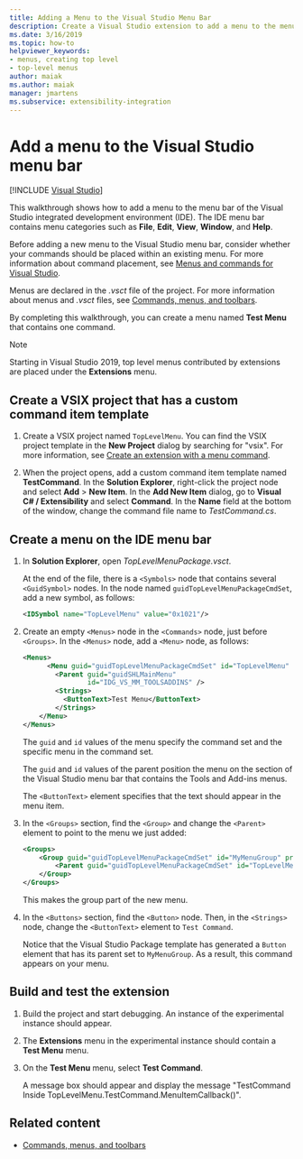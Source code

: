 ```yaml
---
title: Adding a Menu to the Visual Studio Menu Bar
description: Create a Visual Studio extension to add a menu to the menu bar to the Visual Studio integrated development environment (IDE).
ms.date: 3/16/2019
ms.topic: how-to
helpviewer_keywords:
- menus, creating top level
- top-level menus
author: maiak
ms.author: maiak
manager: jmartens
ms.subservice: extensibility-integration
---
```

# Add a menu to the Visual Studio menu bar

 [!INCLUDE [Visual Studio](~/includes/applies-to-version/vs-windows-only.md)]

This walkthrough shows how to add a menu to the menu bar of the Visual Studio integrated development environment (IDE). The IDE menu bar contains menu categories such as **File**, **Edit**, **View**, **Window**, and **Help**.

Before adding a new menu to the Visual Studio menu bar, consider whether your commands should be placed within an existing menu. For more information about command placement, see [Menus and commands for Visual Studio](../extensibility/ux-guidelines/menus-and-commands-for-visual-studio.md).

Menus are declared in the *.vsct* file of the project. For more information about menus and *.vsct* files, see [Commands, menus, and toolbars](../extensibility/internals/commands-menus-and-toolbars.md).

By completing this walkthrough, you can create a menu named **Test Menu** that contains one command.

> [!NOTE]
> Starting in Visual Studio 2019, top level menus contributed by extensions are placed under the **Extensions** menu.

## Create a VSIX project that has a custom command item template

1. Create a VSIX project named `TopLevelMenu`. You can find the VSIX project template in the **New Project** dialog by searching for "vsix".  For more information, see [Create an extension with a menu command](../extensibility/creating-an-extension-with-a-menu-command.md).

2. When the project opens, add a custom command item template named **TestCommand**. In the **Solution Explorer**, right-click the project node and select **Add** >  **New Item**. In the **Add New Item** dialog, go to **Visual C# / Extensibility** and select **Command**. In the **Name** field at the bottom of the window, change the command file name to *TestCommand.cs*.

## Create a menu on the IDE menu bar

1. In **Solution Explorer**, open *TopLevelMenuPackage.vsct*.

    At the end of the file, there is a `<Symbols>` node that contains several `<GuidSymbol>` nodes. In the node named `guidTopLevelMenuPackageCmdSet`, add a new symbol, as follows:

   ```xml
   <IDSymbol name="TopLevelMenu" value="0x1021"/>
   ```

2. Create an empty `<Menus>` node in the `<Commands>` node, just before `<Groups>`. In the `<Menus>` node, add a `<Menu>` node, as follows:

   ```xml
   <Menus>
         <Menu guid="guidTopLevelMenuPackageCmdSet" id="TopLevelMenu" priority="0x700" type="Menu">
           <Parent guid="guidSHLMainMenu"
                   id="IDG_VS_MM_TOOLSADDINS" />
           <Strings>
             <ButtonText>Test Menu</ButtonText>
           </Strings>
       </Menu>
   </Menus>
   ```

    The `guid` and `id` values of the menu specify the command set and the specific menu in the command set.

    The `guid` and `id` values of the parent position the menu on the section of the Visual Studio menu bar that contains the Tools and Add-ins menus.

    The `<ButtonText>` element specifies that the text should appear in the menu item.

3. In the `<Groups>` section, find the `<Group>` and change the `<Parent>` element to point to the menu we just added:

   ```xml
   <Groups>
       <Group guid="guidTopLevelMenuPackageCmdSet" id="MyMenuGroup" priority="0x0600">
           <Parent guid="guidTopLevelMenuPackageCmdSet" id="TopLevelMenu"/>
       </Group>
   </Groups>
   ```

    This makes the group part of the new menu.

4. In the `<Buttons>` section, find the `<Button>` node. Then, in the `<Strings>` node, change the `<ButtonText>` element to `Test Command`.

    Notice that the Visual Studio Package template has generated a `Button` element that has its parent set to `MyMenuGroup`. As a result, this command appears on your menu.

## Build and test the extension

1. Build the project and start debugging. An instance of the experimental instance should appear.

2. The **Extensions** menu in the experimental instance should contain a **Test Menu** menu.

3. On the **Test Menu** menu, select **Test Command**.

    A message box should appear and display the message "TestCommand Inside TopLevelMenu.TestCommand.MenuItemCallback()".

## Related content

- [Commands, menus, and toolbars](../extensibility/internals/commands-menus-and-toolbars.md)
